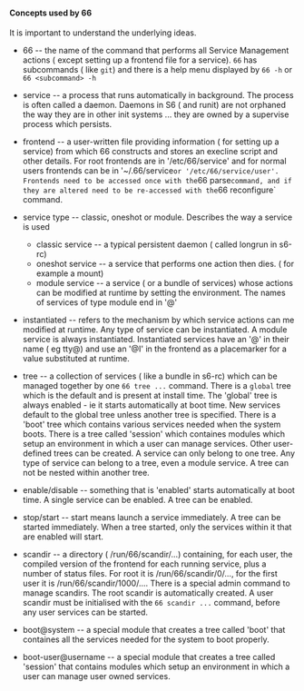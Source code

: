 #### Concepts used by 66 ####
 It is important to understand the underlying ideas.

 -  66 -- the name of the command that performs all Service Management actions ( except setting up a frontend file for a service). `66` has subcommands ( like `git`) and there is a help menu displayed by `66 -h` or `66 <subcommand> -h`

 - service -- a process that runs automatically in background. The process is often called a daemon. Daemons in S6 ( and runit) are not orphaned the way they are in other init systems ... they are owned by a supervise process which persists.

 - frontend -- a user-written file providing information ( for setting up a service)  from which 66 constructs and stores an execline script and other details. For root frontends are in '/etc/66/service' and for normal users frontends can be in '~/.66/service` or '/etc/66/service/user'. Frontends need to be accessed once with the `66 parse` command, and if they are altered need to be re-accessed with the `66 reconfigure` command.

 - service type -- classic, oneshot or module. Describes the way a service is used
   - classic service -- a typical persistent daemon ( called longrun in s6-rc)
   - oneshot service -- a service that performs one action then dies. ( for example a mount)
   - module service -- a service ( or a bundle of services) whose actions can be modified at runtime by setting the environment. The names of services of type module end in '@'

 - instantiated -- refers to the mechanism by which service actions can me modified at runtime. Any type of service can be instantiated. A module service is always instantiated. Instantiated services have an '@' in their name ( eg tty@) and use an '@I' in the frontend as a placemarker for a value substituted at runtime. 

 - tree -- a collection of services ( like a bundle in s6-rc) which
 can be managed together by one `66 tree ...` command.
 There is a `global` tree which is the default and is present at install time.
 The 'global' tree is always enabled - ie it starts automatically at boot time.
 New services default to the global tree unless another tree is specified.
 There is a 'boot' tree which contains various services needed  when the system boots. 
 There is a tree called 'session' which containes modules which setup an environment in which a user can manage services.
 Other user-defined trees can be created. A service can only belong to one tree.
 Any type of service can belong to a tree, even a module service.
 A tree can not be nested within another tree.

 - enable/disable -- something that is 'enabled' starts automatically at boot 
time. A single service can be enabled. A tree can be enabled. 

 - stop/start -- start means launch a service immediately. A tree can be started immediately. When a tree started, only the services within it that are enabled 
will start. 

 - scandir -- a directory ( /run/66/scandir/...) containing, for each user, the compiled version of the frontend for each running service, plus a number of status files. For root it is /run/66/scandir/0/..., for the first user it is /run/66/scandir/1000/.... There is a special admin command to manage scandirs. 
The root scandir is automatically created.  A user scandir must be initialised with the `66 scandir ...` command, before any user services can be started. 

 - boot@system -- a special module that creates a tree called 'boot' that containes all the services needed for the system to boot properly. 

 - boot-user@username -- a special module that creates a tree called 'session' that contains modules which setup an environment in which a user can manage user owned services.

